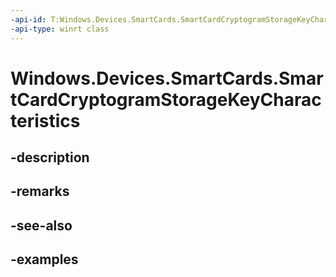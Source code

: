 ```yaml
---
-api-id: T:Windows.Devices.SmartCards.SmartCardCryptogramStorageKeyCharacteristics
-api-type: winrt class
---
```


<!-- Class syntax.
public class SmartCardCryptogramStorageKeyCharacteristics 
-->

# Windows.Devices.SmartCards.SmartCardCryptogramStorageKeyCharacteristics

## -description

## -remarks

## -see-also

## -examples

